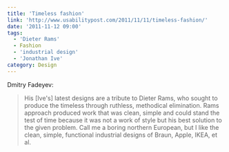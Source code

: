 ```yaml
---
title: 'Timeless fashion'
link: 'http://www.usabilitypost.com/2011/11/11/timeless-fashion/'
date: '2011-11-12 09:00'
tags:
  - 'Dieter Rams'
  - Fashion
  - 'industrial design'
  - 'Jonathan Ive'
category: Design
---
```


Dmitry Fadeyev:

> His [Ive's] latest designs are a tribute to Dieter Rams, who sought to produce the timeless through ruthless, methodical elimination. Rams approach produced work that was clean, simple and could stand the test of time because it was not a work of style but his best solution to the given problem.
Call me a boring northern European, but I like the clean, simple, functional industrial designs of Braun, Apple, IKEA, et al.
